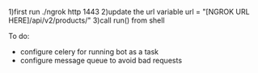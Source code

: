 1)first run ./ngrok http 1443
2)update the url variable url = "[NGROK URL HERE]/api/v2/products/"
3)call run() from shell


To do:
- configure celery for running bot as a task
- configure message queue to avoid bad requests
